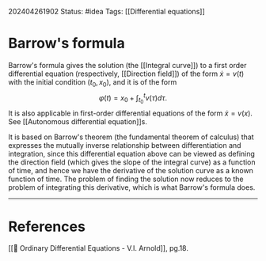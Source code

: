 202404261902
Status: #idea
Tags: [[Differential equations]]

# Barrow's formula

Barrow's formula gives the solution (the [[Integral curve]]) to a first order differential equation (respectively, [[Direction field]]) of the form $\dot x = v(t)$ with the initial condition $(t_{0},x_0)$, and it is of the form
$$\varphi(t) = x_{0} + \int_{t_0}^t v(\tau)d\tau.$$
It is also applicable in first-order differential equations of the form $\dot x = v(x)$. See [[Autonomous differential equation]]s.

It is based on Barrow's theorem (the fundamental theorem of calculus) that expresses the mutually inverse relationship between differentiation and integration, since this differential equation above can be viewed as defining the direction field (which gives the slope of the integral curve) as a function of time, and hence we have the derivative of the solution curve as a known function of time. The problem of finding the solution now reduces to the problem of integrating this derivative, which is what Barrow's formula does.

___
# References
[[📕 Ordinary Differential Equations - V.I. Arnold]], pg.18.